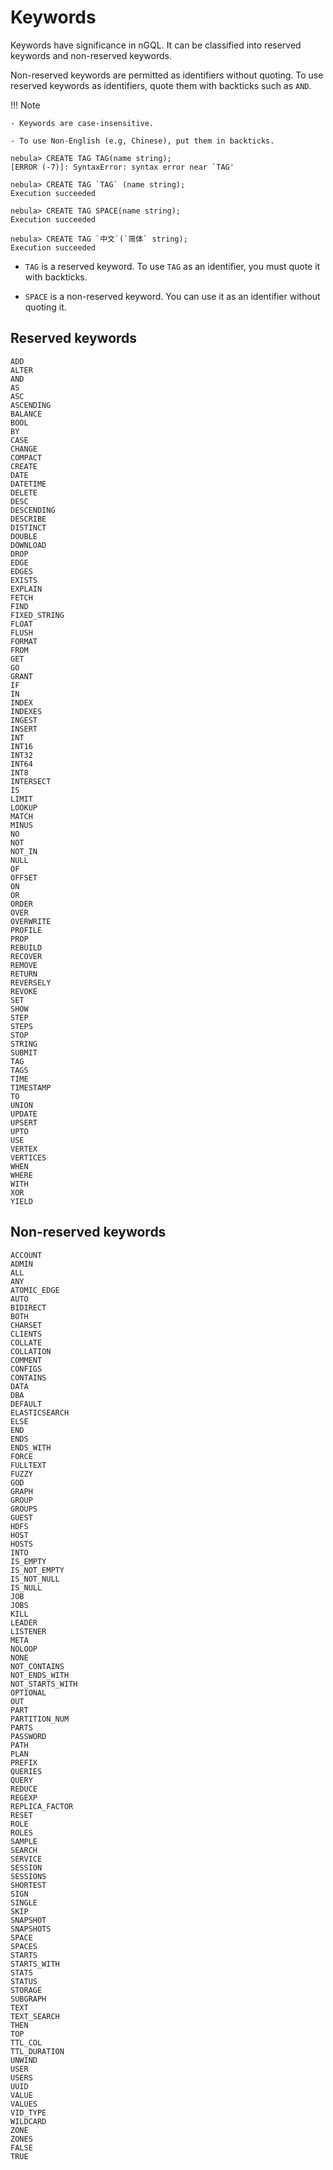 # Keywords

Keywords have significance in nGQL. It can be classified into reserved keywords and non-reserved keywords.

Non-reserved keywords are permitted as identifiers without quoting. To use reserved keywords as identifiers, quote them with backticks such as `AND`.

!!! Note

    - Keywords are case-insensitive.

    - To use Non-English (e.g, Chinese), put them in backticks.

```ngql
nebula> CREATE TAG TAG(name string);
[ERROR (-7)]: SyntaxError: syntax error near `TAG'

nebula> CREATE TAG `TAG` (name string);
Execution succeeded

nebula> CREATE TAG SPACE(name string);
Execution succeeded

nebula> CREATE TAG `中文`(`简体` string);
Execution succeeded
```

- `TAG` is a reserved keyword. To use `TAG` as an identifier, you must quote it with backticks.

- `SPACE` is a non-reserved keyword. You can use it as an identifier without quoting it.

## Reserved keywords

```ngql
ADD
ALTER
AND
AS
ASC
ASCENDING
BALANCE
BOOL
BY
CASE
CHANGE
COMPACT
CREATE
DATE
DATETIME
DELETE
DESC
DESCENDING
DESCRIBE
DISTINCT
DOUBLE
DOWNLOAD
DROP
EDGE
EDGES
EXISTS
EXPLAIN
FETCH
FIND
FIXED_STRING
FLOAT
FLUSH
FORMAT
FROM
GET
GO
GRANT
IF
IN
INDEX
INDEXES
INGEST
INSERT
INT
INT16
INT32
INT64
INT8
INTERSECT
IS
LIMIT
LOOKUP
MATCH
MINUS
NO
NOT
NOT_IN
NULL
OF
OFFSET
ON
OR
ORDER
OVER
OVERWRITE
PROFILE
PROP
REBUILD
RECOVER
REMOVE
RETURN
REVERSELY
REVOKE
SET
SHOW
STEP
STEPS
STOP
STRING
SUBMIT
TAG
TAGS
TIME
TIMESTAMP
TO
UNION
UPDATE
UPSERT
UPTO
USE
VERTEX
VERTICES
WHEN
WHERE
WITH
XOR
YIELD
```

## Non-reserved keywords

```ngql
ACCOUNT
ADMIN
ALL
ANY
ATOMIC_EDGE
AUTO
BIDIRECT
BOTH
CHARSET
CLIENTS
COLLATE
COLLATION
COMMENT
CONFIGS
CONTAINS
DATA
DBA
DEFAULT
ELASTICSEARCH
ELSE
END
ENDS
ENDS_WITH
FORCE
FULLTEXT
FUZZY
GOD
GRAPH
GROUP
GROUPS
GUEST
HDFS
HOST
HOSTS
INTO
IS_EMPTY
IS_NOT_EMPTY
IS_NOT_NULL
IS_NULL
JOB
JOBS
KILL
LEADER
LISTENER
META
NOLOOP
NONE
NOT_CONTAINS
NOT_ENDS_WITH
NOT_STARTS_WITH
OPTIONAL
OUT
PART
PARTITION_NUM
PARTS
PASSWORD
PATH
PLAN
PREFIX
QUERIES
QUERY
REDUCE
REGEXP
REPLICA_FACTOR
RESET
ROLE
ROLES
SAMPLE
SEARCH
SERVICE
SESSION
SESSIONS
SHORTEST
SIGN
SINGLE
SKIP
SNAPSHOT
SNAPSHOTS
SPACE
SPACES
STARTS
STARTS_WITH
STATS
STATUS
STORAGE
SUBGRAPH
TEXT
TEXT_SEARCH
THEN
TOP
TTL_COL
TTL_DURATION
UNWIND
USER
USERS
UUID
VALUE
VALUES
VID_TYPE
WILDCARD
ZONE
ZONES
FALSE
TRUE
```
